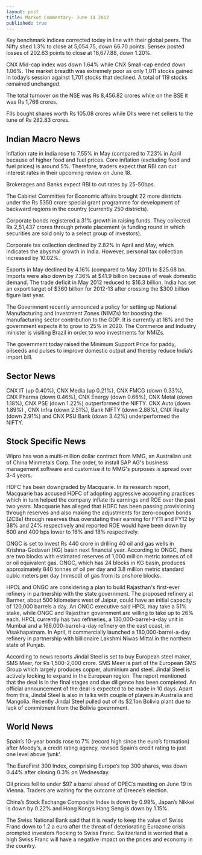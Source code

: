 ```yaml
---
layout: post
title: Market Commentary- June 14 2012
published: true
---
```

Key benchmark indices corrected today in line with their global peers. The Nifty shed 1.3% to close at 5,054.75, down 66.70 points. Sensex posted losses of 202.63 points to close at 16,677.88, down 1.20%.

CNX Mid-cap index was down 1.64% while CNX Small-cap ended down 1.06%.
The market breadth was extremely poor as only 1,011 stocks gained in today’s session against 1,701 stocks that declined. A total of 119 stocks remained unchanged.

The total turnover on the NSE was Rs 8,456.82 crores while on the BSE it was Rs 1,766 crores.

FIIs bought shares worth Rs 105.08 crores while DIIs were net sellers to the tune of Rs 282.83 crores.

<!---abstract-->

Indian Macro News
------------------
Inflation rate in India rose to 7.55% in May (compared to 7.23% in April because of higher food and fuel prices. Core inflation (excluding food and fuel prices) is around 5%. Therefore, traders expect that RBI can cut interest rates in their upcoming review on June 18.

Brokerages and Banks expect RBI to cut rates by 25-50bps.

The Cabinet Committee for Economic affairs brought 22 more districts under the Rs 5350 crore special grant programme for development of backward regions in the country (currently 250 districts).

Corporate bonds registered a 31% growth in raising funds. They collected Rs 2,51,437 crores through private placement (a funding round in which securities are sold only to a select group of investors).

Corporate tax collection declined by 2.82% in April and May, which indicates the abysmal growth in India. However, personal tax collection increased by 10.02%.

Exports in May declined by 4.16% (compared to May 2011) to $25.68 bn. Imports were also down by 7.36% at $41.9 billion because of weak domestic demand. The trade deficit in May 2012 reduced to $16.3 billion. India has set an export target of $360 billion for 2012-13 after crossing the $300 billion figure last year.

The Government recently announced a policy for setting up National Manufacturing and Investment Zones (NIMZs) for boosting the manufacturing sector contribution to the GDP. It is currently at 16% and the government expects it to grow to 25% in 2020. The Commerce and Industry minister is visiting Brazil in order to woo investments for NMIZs.

The government today raised the Minimum Support Price for paddy, oilseeds and pulses to improve domestic output and thereby reduce India’s import bill.


Sector News
-----------
CNX IT (up 0.40%), CNX Media (up 0.21%), CNX FMCG (down 0.33%), CNX Pharma (down 0.46%), CNX Energy (down 0.66%), CNX Metal (down 1.18%), CNX PSE (down 1.22%) outperformed the NIFTY. CNX Auto (down 1.89%) , CNX Infra (down 2.51%), Bank NIFTY (down 2.88%), CNX Realty (down 2.91%) and CNX PSU Bank (down 3.42%) underperformed the NIFTY.

Stock Specific News
-----------------------

Wipro has won a multi-million dollar contract from MMG, an Australian unit of China Minmetals Corp. The order, to install SAP AG's business management software and customise it to MMG's purposes is spread over 3-4 years.

HDFC has been downgraded by Macquarie. In its research report, Macquarie has accused HDFC of adopting aggressive accounting practices which in turn helped the company inflate its earnings and ROE over the past two years. Macquarie has alleged that HDFC has been passing provisioning through reserves and also making the adjustments for zero-coupon bonds (ZCBs) through reserves thus overstating their earning for FY11 and FY12 by 38% and 24% respectively and reported ROE would have been down by 600 and 400 bps lower to 16% and 18% respectively.

ONGC is set to invest Rs 440 crore in drilling 40 oil and gas wells in Krishna-Godavari (KG) basin next financial year. According to ONGC, there are two blocks with estimated reserves of 1,000 million metric tonnes of oil or oil equivalent gas. ONGC, which has 24 blocks in KG basin, produces approximately 840 tonnes of oil per day and 3.8 million metric standard cubic meters per day (mmscd) of gas from its onshore blocks.

HPCL and ONGC are considering a plan to build Rajasthan's first-ever refinery in partnership with the state government. The proposed refinery at Barmer, about 500 kilometers west of Jaipur, could have an initial capacity of 120,000 barrels a day. An ONGC executive said HPCL may take a 51% stake, while ONGC and Rajasthan government are willing to take up to 26% each. HPCL currently has two refineries, a 130,000-barrel-a-day unit in Mumbai and a 166,000-barrel-a-day refinery on the east coast, in Visakhapatnam. In April, it commercially launched a 180,000-barrel-a-day refinery in partnership with billionaire Lakshmi Niwas Mittal in the northern state of Punjab.

According to news reports Jindal Steel is set to buy European steel maker, SMS Meer, for Rs 1,500-2,000 crore. SMS Meer is part of the European SMS Group which largely produces copper, aluminium and steel. Jindal Steel is actively looking to expand in the European region. The report mentioned that the deal is in the final stages and due diligence has been completed.  An official announcement of the deal is expected to be made in 10 days. Apart from this, Jindal Steel is also in talks with couple of players in Australia and Mangolia. Recently Jindal Steel pulled out of its $2.1bn Bolivia plant due to lack of commitment from the Bolivia government.


World News
---------------
Spain’s 10-year bonds rose to 7% (record high since the euro’s formation) after Moody’s, a credit rating agency, revised Spain’s credit rating to just one level above ‘junk’.

The EuroFirst 300 Index, comprising Europe’s top 300 shares, was down 0.44% after closing 0.3% on Wednesday.

Oil prices fell to under $97 a barrel ahead of OPEC’s meeting on June 19 in Vienna. Traders are waiting for the outcome of Greece’s election.

China’s Stock Exchange Composite Index is down by 0.99%, Japan’s Nikkei is down by 0.22% and Hong Kong’s Hang Seng is down by 1.15%.

The Swiss National Bank said that it is ready to keep the value of Swiss Franc down to 1.2 a euro after the threat of deteriorating Eurozone crisis prompted investors flocking to Swiss Franc. Switzerland is worried that a high Swiss Franc will have a negative impact on the prices and economy in the country.

